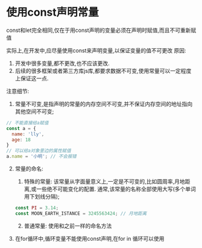 # 使用const声明常量

const和let完全相同,仅在于用const声明的变量必须在声明时赋值,而且不可重新赋值

实际上,在开发中,应尽量使用const来声明变量,以保证变量的值不可更改
原因: 
1. 开发中很多变量,都不更改,也不应该更改.
2. 后续的很多框架或者第三方库js库,都要求数据不可变,使用常量可以一定程度上保证这一点.
   
注意细节:
1. 常量不可变,是指声明的常量的内存空间不可变,并不保证内存空间的地址指向其他空间不可变;
```js
// 不能直接给a赋值
const a = {
  name: 'lly',
  age: 18
}
// 可以给a对象里边的属性赋值
a.name = '小明'; // 不会报错
```

2. 常量的命名:
   1. 特殊的常量: 该常量从字面量意义上,一定是不可变的,比如圆周率,月地距离,或一些绝不可能变化的配置. 通常,该常量的名称全部使用大写(多个单词用下划线分隔);
    ```js
    const PI = 3.14;
    const MOON_EARTH_ISTANCE = 3245563424; // 月地距离
    ```
   2. 普通常量: 使用和之前一样的命名方法


3. 在for循环中,循环变量不能使用const声明,在for in 循环可以使用


